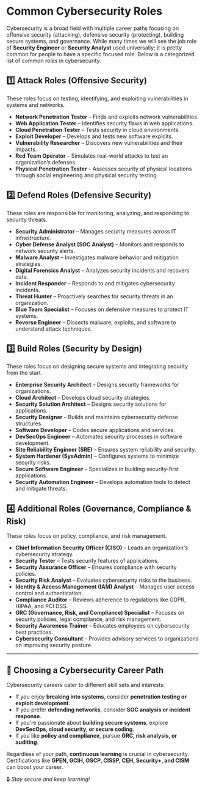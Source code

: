 # Common Cybersecurity Roles

Cybersecurity is a broad field with multiple career paths focusing on offensive security (attacking), defensive security (protecting), building secure systems, and governance. While many times we will see the job role of **Security Engineer** or **Security Analyst** used universally; it is pretty common for people to have a specific focused role. Below is a categorized list of common roles in cybersecurity.

## 1️⃣ Attack Roles (Offensive Security)
These roles focus on testing, identifying, and exploiting vulnerabilities in systems and networks.

- **Network Penetration Tester** – Finds and exploits network vulnerabilities.
- **Web Application Tester** – Identifies security flaws in web applications.
- **Cloud Penetration Tester** – Tests security in cloud environments.
- **Exploit Developer** – Develops and tests new software exploits.
- **Vulnerability Researcher** – Discovers new vulnerabilities and their impacts.
- **Red Team Operator** – Simulates real-world attacks to test an organization’s defenses.
- **Physical Penetration Tester** – Assesses security of physical locations through social engineering and physical security testing.

## 2️⃣ Defend Roles (Defensive Security)
These roles are responsible for monitoring, analyzing, and responding to security threats.

- **Security Administrator** – Manages security measures across IT infrastructure.
- **Cyber Defense Analyst (SOC Analyst)** – Monitors and responds to network security alerts.
- **Malware Analyst** – Investigates malware behavior and mitigation strategies.
- **Digital Forensics Analyst** – Analyzes security incidents and recovers data.
- **Incident Responder** – Responds to and mitigates cybersecurity incidents.
- **Threat Hunter** – Proactively searches for security threats in an organization.
- **Blue Team Specialist** – Focuses on defensive measures to protect IT systems.
- **Reverse Engineer** – Dissects malware, exploits, and software to understand attack techniques.

## 3️⃣ Build Roles (Security by Design)
These roles focus on designing secure systems and integrating security from the start.

- **Enterprise Security Architect** – Designs security frameworks for organizations.
- **Cloud Architect** – Develops cloud security strategies.
- **Security Solution Architect** – Designs security solutions for applications.
- **Security Designer** – Builds and maintains cybersecurity defense structures.
- **Software Developer** – Codes secure applications and services.
- **DevSecOps Engineer** – Automates security processes in software development.
- **Site Reliability Engineer (SRE)** – Ensures system reliability and security.
- **System Hardener (SysAdmin)** – Configures systems to minimize security risks.
- **Secure Software Engineer** – Specializes in building security-first applications.
- **Security Automation Engineer** – Develops automation tools to detect and mitigate threats.

## 4️⃣ Additional Roles (Governance, Compliance & Risk)
These roles focus on policy, compliance, and risk management.

- **Chief Information Security Officer (CISO)** – Leads an organization's cybersecurity strategy.
- **Security Tester** – Tests security features of applications.
- **Security Assurance Officer** – Ensures compliance with security policies.
- **Security Risk Analyst** – Evaluates cybersecurity risks to the business.
- **Identity & Access Management (IAM) Analyst** – Manages user access control and authentication.
- **Compliance Auditor** – Reviews adherence to regulations like GDPR, HIPAA, and PCI DSS.
- **GRC (Governance, Risk, and Compliance) Specialist** – Focuses on security policies, legal compliance, and risk management.
- **Security Awareness Trainer** – Educates employees on cybersecurity best practices.
- **Cybersecurity Consultant** – Provides advisory services to organizations on improving security posture.

---

## 📌 Choosing a Cybersecurity Career Path
Cybersecurity careers cater to different skill sets and interests:
- If you enjoy **breaking into systems**, consider **penetration testing or exploit development**.
- If you prefer **defending networks**, consider **SOC analysis or incident response**.
- If you're passionate about **building secure systems**, explore **DevSecOps, cloud security, or secure coding**.
- If you like **policy and compliance**, pursue **GRC, risk analysis, or auditing**.

Regardless of your path, **continuous learning** is crucial in cybersecurity. Certifications like **GPEN, GCIH, OSCP, CISSP, CEH, Security+, and CISM** can boost your career.

🔒 *Stay secure and keep learning!*